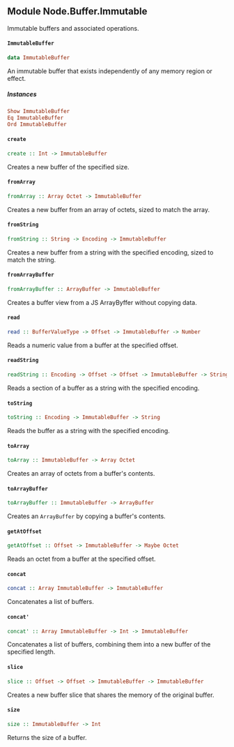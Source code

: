 ## Module Node.Buffer.Immutable

Immutable buffers and associated operations.

#### `ImmutableBuffer`

``` purescript
data ImmutableBuffer
```

An immutable buffer that exists independently of any memory region or effect.

##### Instances
``` purescript
Show ImmutableBuffer
Eq ImmutableBuffer
Ord ImmutableBuffer
```

#### `create`

``` purescript
create :: Int -> ImmutableBuffer
```

Creates a new buffer of the specified size.

#### `fromArray`

``` purescript
fromArray :: Array Octet -> ImmutableBuffer
```

Creates a new buffer from an array of octets, sized to match the array.

#### `fromString`

``` purescript
fromString :: String -> Encoding -> ImmutableBuffer
```

Creates a new buffer from a string with the specified encoding, sized to match the string.

#### `fromArrayBuffer`

``` purescript
fromArrayBuffer :: ArrayBuffer -> ImmutableBuffer
```

Creates a buffer view from a JS ArrayByffer without copying data.

#### `read`

``` purescript
read :: BufferValueType -> Offset -> ImmutableBuffer -> Number
```

Reads a numeric value from a buffer at the specified offset.

#### `readString`

``` purescript
readString :: Encoding -> Offset -> Offset -> ImmutableBuffer -> String
```

Reads a section of a buffer as a string with the specified encoding.

#### `toString`

``` purescript
toString :: Encoding -> ImmutableBuffer -> String
```

Reads the buffer as a string with the specified encoding.

#### `toArray`

``` purescript
toArray :: ImmutableBuffer -> Array Octet
```

Creates an array of octets from a buffer's contents.

#### `toArrayBuffer`

``` purescript
toArrayBuffer :: ImmutableBuffer -> ArrayBuffer
```

Creates an `ArrayBuffer` by copying a buffer's contents.

#### `getAtOffset`

``` purescript
getAtOffset :: Offset -> ImmutableBuffer -> Maybe Octet
```

Reads an octet from a buffer at the specified offset.

#### `concat`

``` purescript
concat :: Array ImmutableBuffer -> ImmutableBuffer
```

Concatenates a list of buffers.

#### `concat'`

``` purescript
concat' :: Array ImmutableBuffer -> Int -> ImmutableBuffer
```

Concatenates a list of buffers, combining them into a new buffer of the
specified length.

#### `slice`

``` purescript
slice :: Offset -> Offset -> ImmutableBuffer -> ImmutableBuffer
```

Creates a new buffer slice that shares the memory of the original buffer.

#### `size`

``` purescript
size :: ImmutableBuffer -> Int
```

Returns the size of a buffer.


